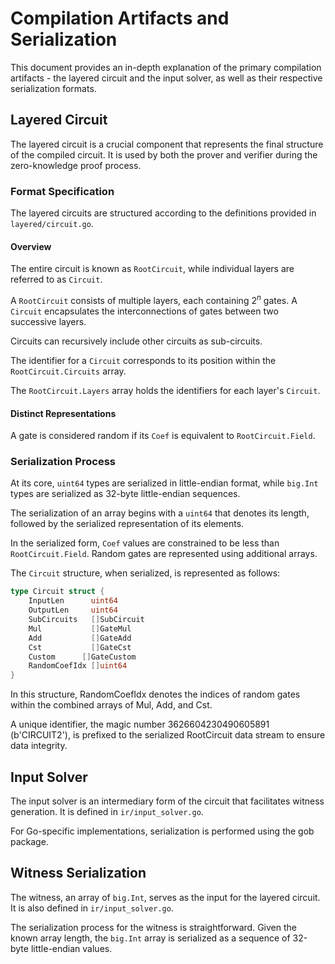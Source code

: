 # Compilation Artifacts and Serialization

This document provides an in-depth explanation of the primary compilation artifacts - the layered circuit and the input solver, as well as their respective serialization formats.

## Layered Circuit

The layered circuit is a crucial component that represents the final structure of the compiled circuit. It is used by both the prover and verifier during the zero-knowledge proof process.

### Format Specification

The layered circuits are structured according to the definitions provided in `layered/circuit.go`.


#### Overview

The entire circuit is known as `RootCircuit`, while individual layers are referred to as `Circuit`.

A `RootCircuit` consists of multiple layers, each containing $2^n$ gates. A `Circuit` encapsulates the interconnections of gates between two successive layers.

Circuits can recursively include other circuits as sub-circuits.

The identifier for a `Circuit` corresponds to its position within the `RootCircuit.Circuits` array.

The `RootCircuit.Layers` array holds the identifiers for each layer's `Circuit`.

#### Distinct Representations

A gate is considered random if its `Coef` is equivalent to `RootCircuit.Field`.

### Serialization Process

At its core, `uint64` types are serialized in little-endian format, while `big.Int` types are serialized as 32-byte little-endian sequences.

The serialization of an array begins with a `uint64` that denotes its length, followed by the serialized representation of its elements.

In the serialized form, `Coef` values are constrained to be less than `RootCircuit.Field`. Random gates are represented using additional arrays.

The `Circuit` structure, when serialized, is represented as follows:

```go
type Circuit struct {
    InputLen      uint64
    OutputLen     uint64
    SubCircuits   []SubCircuit
    Mul           []GateMul
    Add           []GateAdd
    Cst           []GateCst
    Custom      []GateCustom
    RandomCoefIdx []uint64
}
```
In this structure, RandomCoefIdx denotes the indices of random gates within the combined arrays of Mul, Add, and Cst.

A unique identifier, the magic number 3626604230490605891 (b'CIRCUIT2'), is prefixed to the serialized RootCircuit data stream to ensure data integrity.

## Input Solver

The input solver is an intermediary form of the circuit that facilitates witness generation. It is defined in `ir/input_solver.go`.

For Go-specific implementations, serialization is performed using the gob package.

## Witness Serialization

The witness, an array of `big.Int`, serves as the input for the layered circuit. It is also defined in `ir/input_solver.go`.

The serialization process for the witness is straightforward. Given the known array length, the `big.Int` array is serialized as a sequence of 32-byte little-endian values.